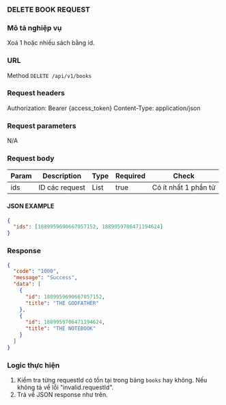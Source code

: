 ### DELETE BOOK REQUEST

### Mô tả nghiệp vụ

Xoá 1 hoặc nhiều sách bằng id.

### URL

Method `DELETE /api/v1/books`

### Request headers

Authorization: Bearer {access_token}
Content-Type: application/json

### Request parameters

N/A

### Request body

| Param | Description    | Type | Required | Check                |
|-------|----------------|------|----------|----------------------|
| ids   | ID các request | List | true     | Có ít nhất 1 phần tử |

#### JSON EXAMPLE

```json
{
  "ids": [1889959690667057152, 1889959706471194624]
}
```

### Response

```json
{
  "code": "1000",
  "message": "Success",
  "data": [
    {
      "id": 1889959690667057152,
      "title": "THE GODFATHER"
    },
    {
      "id": 1889959706471194624,
      "title": "THE NOTEBOOK"
    }
  ]
}
```

### Logic thực hiện

1. Kiểm tra từng requestId có tồn tại trong bảng `books` hay không. Nếu không tả về lỗi "invalid.requestId".
2. Trả về JSON response như trên.

